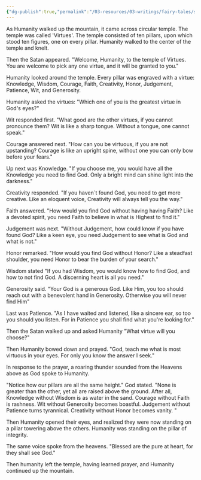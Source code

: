 ```yaml
---
{"dg-publish":true,"permalink":"/03-resources/03-writings/fairy-tales/stairway-to-heaven/prayer/","title":"Prayer"}
---
```



As Humanity walked up the mountain, it came across circular temple. The temple was called 'Virtues'. The temple consisted of ten pillars, upon which stood ten figures, one on every pillar. Humanity walked to the center of the temple and knelt.

Then the Satan appeared. "Welcome, Humanity, to the temple of Virtues. You are welcome to pick any one virtue, and it will be granted to you."

Humanity looked around the temple. Every pillar was engraved with a virtue: Knowledge, Wisdom, Courage, Faith, Creativity, Honor, Judgement, Patience, Wit, and Generosity.

Humanity asked the virtues: "Which one of you is the greatest virtue in God's eyes?"

Wit responded first. "What good are the other virtues, if you cannot pronounce them? Wit is like a sharp tongue. Without a tongue, one cannot speak."

Courage answered next. "How can you be virtuous, if you are not upstanding? Courage is like an upright spine, without one you can only bow before your fears."

Up next was Knowledge. "If you choose me, you would have all the Knowledge you need to find God. Only a bright mind can shine light into the darkness."

Creativity responded. "If you haven´t found God, you need to get more creative. Like an eloquent voice, Creativity will always tell you the way."

Faith answered. "How would you find God without having having Faith? Like a devoted spirit, you need Faith to believe in what is Highest to find it."

Judgement was next. "Without Judgement, how could know if you have found God? Like a keen eye, you need Judgement to see what is God and what is not."

Honor remarked. "How would you find God without Honor? Like a steadfast shoulder, you need Honor to bear the burden of your search."

Wisdom stated "If you had Wisdom, you would know how to find God, and how to not find God. A discerning heart is all you need."

Generosity said. "Your God is a generous God. Like Him, you too should reach out with a benevolent hand in Generosity. Otherwise you will never find Him"

Last was Patience. "As I have waited and listened, like a sincere ear, so too you should you listen. For in Patience you shall find what you're looking for."

Then the Satan walked up and asked Humanity "What virtue will you choose?"

Then Humanity bowed down and prayed. "God, teach me what is most virtuous in your eyes. For only you know the answer I seek."

In response to the prayer, a roaring thunder sounded from the Heavens above as God spoke to Humanity.

"Notice how our pillars are all the same height." God stated. "None is greater than the other, yet all are raised above the ground. After all, Knowledge without Wisdom is as water in the sand. Courage without Faith is rashness. Wit without Generosity becomes boastful. Judgement without Patience turns tyrannical. Creativity without Honor becomes vanity. <!--Only together they can support a virtuous existence.-->"

Then Humanity opened their eyes, and realized they were now standing on a pillar towering above the others. Humanity was standing on the pillar of integrity.

The same voice spoke from the heavens. "Blessed are the pure at heart, for they shall see God."

Then humanity left the temple, having learned prayer, and Humanity continued up the mountain.

<!--
Humanity: What is prayer?

Knowledge: A bright mind.

Wisdom: A discerning heart.

Courage: An upright spine.

Faith: A devoted spirit.

Creativity: An eloquent voice.

Honor: A steadfast shoulder.

Judgment: A keen eye.

Patience: A sincere ear.

Wit: A sharp tongue.

Generosity: A benevolent hand.
-->
